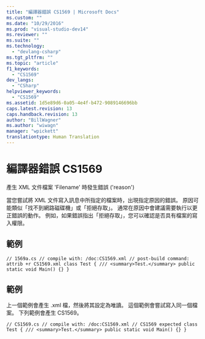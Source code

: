 ```yaml
---
title: "編譯器錯誤 CS1569 | Microsoft Docs"
ms.custom: ""
ms.date: "10/29/2016"
ms.prod: "visual-studio-dev14"
ms.reviewer: ""
ms.suite: ""
ms.technology: 
  - "devlang-csharp"
ms.tgt_pltfrm: ""
ms.topic: "article"
f1_keywords: 
  - "CS1569"
dev_langs: 
  - "CSharp"
helpviewer_keywords: 
  - "CS1569"
ms.assetid: 1d5e89d6-0a05-4e4f-b472-9089146696bb
caps.latest.revision: 13
caps.handback.revision: 13
author: "BillWagner"
ms.author: "wiwagn"
manager: "wpickett"
translationtype: Human Translation
---
```

# 編譯器錯誤 CS1569
產生 XML 文件檔案 'Filename' 時發生錯誤 \('reason'\)  
  
 當您嘗試將 XML 文件寫入訊息中所指定的檔案時，出現指定原因的錯誤。 原因可能類似「找不到網路磁碟機」或「拒絕存取」。 通常在原因中會建議需要執行以更正錯誤的動作。 例如，如果錯誤指出「拒絕存取」，您可以確認是否具有檔案的寫入權限。  
  
## 範例  
  
```  
// 1569a.cs // compile with: /doc:CS1569.xml // post-build command: attrib +r CS1569.xml class Test { /// <summary>Test.</summary> public static void Main() {} }  
```  
  
## 範例  
 上一個範例會產生 .xml 檔，然後將其設定為唯讀。 這個範例會嘗試寫入同一個檔案。 下列範例會產生 CS1569。  
  
```  
// CS1569.cs // compile with: /doc:CS1569.xml // CS1569 expected class Test { /// <summary>Test.</summary> public static void Main() {} }  
  
```